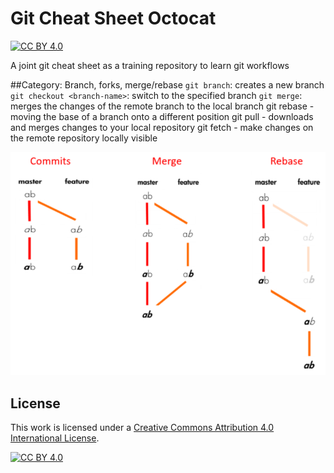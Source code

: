 # Git Cheat Sheet Octocat

[![CC BY 4.0][cc-by-shield]][cc-by]

A joint git cheat sheet as a training repository to learn git workflows

##Category: Branch, forks, merge/rebase
``git branch``: creates a new branch
``git checkout <branch-name>``: switch to the specified branch 
``git merge``: merges the changes of the remote branch to the local branch
git rebase - moving the base of a branch onto a different position
git pull - downloads and merges changes to your local repository
git fetch - make changes on the remote repository locally visible

![Diff Rebase Merge](images/git_commit_merge_rebase.png)


## License

This work is licensed under a
[Creative Commons Attribution 4.0 International License][cc-by].

[![CC BY 4.0][cc-by-image]][cc-by]

[cc-by]: http://creativecommons.org/licenses/by/4.0/
[cc-by-image]: https://i.creativecommons.org/l/by/4.0/88x31.png
[cc-by-shield]: https://img.shields.io/badge/License-CC%20BY%204.0-blue.svg
